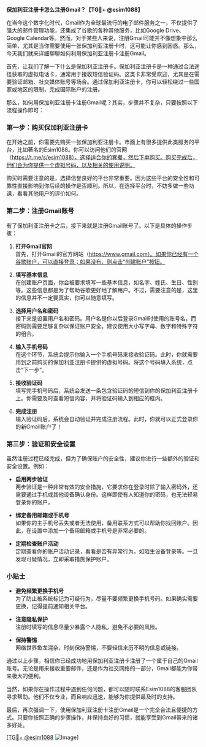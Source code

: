 **保加利亚注册卡怎么注册Gmail？【TG💪+ @esim1088】**

在当今这个数字化时代，Gmail作为全球最流行的电子邮件服务之一，不仅提供了强大的邮件管理功能，还集成了谷歌的各种其他服务，比如Google Drive、Google Calendar等。然而，对于某些人来说，注册Gmail可能并不像想象中那么简单，尤其是当你需要使用一张保加利亚注册卡时，这可能让你感到困惑。那么，今天我们就来详细聊聊如何利用保加利亚注册卡注册Gmail。

首先，让我们了解一下什么是保加利亚注册卡。保加利亚注册卡是一种通过合法途径获取的虚拟电话卡，通常用于接收短信验证码。这类卡非常受欢迎，尤其是在需要验证邮箱、社交媒体账号等场合。通过保加利亚注册卡，你可以轻松绕过一些国家或地区的限制，完成国际账户的注册。

那么，如何用保加利亚注册卡注册Gmail呢？其实，步骤并不复杂，只要按照以下流程操作即可：

### 第一步：购买保加利亚注册卡

在开始之前，你需要先购买一张保加利亚注册卡。市面上有很多提供此类服务的平台，比如著名的Esim1088。你可以访问他们的官网（https://t.me/s/esim1088），选择适合你的套餐，然后下单购买。购买完成后，他们会为你提供一个虚拟号码，以及相关的使用说明。

购买时需要注意的是，选择信誉良好的平台非常重要。因为这些平台的安全性和可靠性直接影响到你后续的操作是否顺利。所以，在选择平台时，不妨多做一些功课，看看其他用户的评价如何。

### 第二步：注册Gmail账号

有了保加利亚注册卡之后，接下来就是注册Gmail账号了。以下是具体的操作步骤：

1. **打开Gmail官网**  
   首先，打开Gmail的官方网站（https://www.gmail.com）。如果你已经有一个谷歌账户，可以直接登录；如果没有，则点击“创建账户”按钮。

2. **填写基本信息**  
   在创建账户页面，你会被要求填写一些基本信息，如名字、姓氏、生日、性别等。这些信息都是为了帮助谷歌更好地了解用户。不过，需要注意的是，这里的信息并不一定要真实，你可以随意填写。

3. **选择用户名和密码**  
   接下来是设置用户名和密码。用户名是你以后登录Gmail时使用的账号名，而密码则需要足够复杂以保证账户安全。建议使用大小写字母、数字和特殊字符的组合。

4. **输入手机号码**  
   在这个环节，系统会提示你输入一个手机号码来接收验证码。此时，你就需要用到之前购买的保加利亚注册卡提供的虚拟号码。将这个号码填入系统，点击“下一步”。

5. **接收验证码**  
   填写完手机号码后，系统会发送一条包含验证码的短信到你的保加利亚注册卡上。你需要及时查看短信内容，并将验证码输入到相应的框内。

6. **完成注册**  
   输入验证码后，系统会自动验证并完成注册流程。此时，你就可以正式登录你的新Gmail账户了！

### 第三步：验证和安全设置

虽然注册过程已经完成，但为了确保账户的安全性，建议你进行一些额外的验证和安全设置。例如：

- **启用两步验证**  
  两步验证是一种非常有效的安全措施，它要求你在登录时除了输入密码外，还需要通过手机或其他设备确认身份。这样即使有人知道你的密码，也无法轻易登录你的账户。

- **绑定备用邮箱或手机号**  
  如果你的主手机号丢失或者无法使用，备用联系方式可以帮助你找回账户。因此，在设置中添加一个备用邮箱或手机号是非常必要的。

- **定期检查账户活动**  
  定期查看你的账户活动记录，看看是否有异常行为，如陌生设备登录等。一旦发现可疑情况，立即采取措施保护账户。

### 小贴士

- **避免频繁更换手机号**  
  为了防止被系统标记为可疑行为，尽量不要频繁更换手机号码。如果确实需要更换，记得提前通知相关平台。

- **注意隐私保护**  
  注册时填写的信息尽量少暴露个人隐私，避免不必要的风险。

- **保持警惕**  
  网络世界鱼龙混杂，时刻保持警惕，不要轻信来历不明的信息或链接。

通过以上步骤，相信你已经成功地用保加利亚注册卡注册了一个属于自己的Gmail账号。无论是用来接收重要邮件，还是作为社交网络的一部分，Gmail都能为你带来极大的便利。

当然，如果你在操作过程中遇到任何问题，都可以随时联系Esim1088的客服团队寻求帮助。他们不仅专业，而且响应迅速，能够为你提供最及时的支持。

最后，再次强调一下，使用保加利亚注册卡注册Gmail是一个完全合法且便捷的方式。只要你按照正确的步骤操作，并保持良好的习惯，就能享受到Gmail带来的诸多好处。

[[TG💪+ @esim1088](https://t.me/s/esim1088) ![Image](https://i.postimg.cc/4NQfJmqS/Snipaste-2025-05-13-00-14-12.png)]